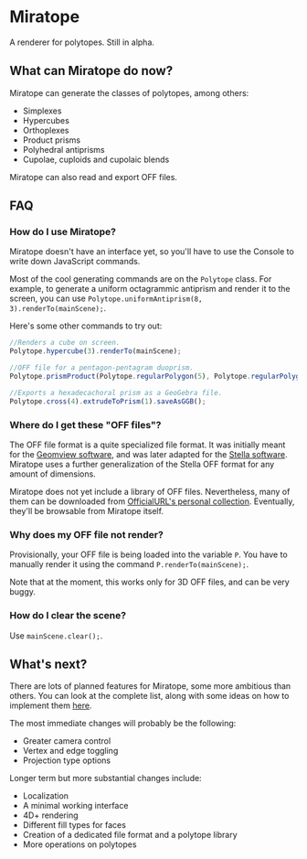 # Miratope
A renderer for polytopes. Still in alpha.

## What can Miratope do now?
Miratope can generate the classes of polytopes, among others:
* Simplexes
* Hypercubes
* Orthoplexes
* Product prisms
* Polyhedral antiprisms
* Cupolae, cuploids and cupolaic blends

Miratope can also read and export OFF files.

## FAQ
### How do I use Miratope?
Miratope doesn't have an interface yet, so you'll have to use the Console to write down JavaScript commands.

Most of the cool generating commands are on the `Polytope` class. For example, to generate a uniform octagrammic antiprism and render it to the screen, you can use `Polytope.uniformAntiprism(8, 3).renderTo(mainScene);`.

Here's some other commands to try out:
```javascript
//Renders a cube on screen.
Polytope.hypercube(3).renderTo(mainScene);

//OFF file for a pentagon-pentagram duoprism.
Polytope.prismProduct(Polytope.regularPolygon(5), Polytope.regularPolygon(5, 2)).saveAsOFF(true);

//Exports a hexadecachoral prism as a GeoGebra file.
Polytope.cross(4).extrudeToPrism(1).saveAsGGB(); 
```

### Where do I get these "OFF files"?
The OFF file format is a quite specialized file format. It was initially meant for the [Geomview software](https://people.sc.fsu.edu/~jburkardt/data/off/off.html), and was later adapted for the [Stella software](https://www.software3d.com/StellaManual.php?prod=stella4D#import). Miratope uses a further generalization of the Stella OFF format for any amount of dimensions.

Miratope does not yet include a library of OFF files. Nevertheless, many of them can be downloaded from [OfficialURL's personal collection](https://drive.google.com/drive/u/0/folders/1nQZ-QVVBfgYSck4pkZ7he0djF82T9MVy). Eventually, they'll be browsable from Miratope itself.

### Why does my OFF file not render?
Provisionally, your OFF file is being loaded into the variable `P`. You have to manually render it using the command `P.renderTo(mainScene);`.

Note that at the moment, this works only for 3D OFF files, and can be very buggy.

### How do I clear the scene?
Use `mainScene.clear();`.

## What's next?
There are lots of planned features for Miratope, some more ambitious than others. You can look at the complete list, along with some ideas on how to implement them [here](https://docs.google.com/document/d/1IEoXR4vmOPELFKosRMIDfDN_M4oaUGWDExdqqDpCwfU/edit?usp=sharing).

The most immediate changes will probably be the following:
* Greater camera control
* Vertex and edge toggling
* Projection type options

Longer term but more substantial changes include:
* Localization
* A minimal working interface
* 4D+ rendering
* Different fill types for faces
* Creation of a dedicated file format and a polytope library
* More operations on polytopes 
